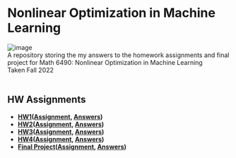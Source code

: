 # Nonlinear Optimization in Machine Learning
![image](https://user-images.githubusercontent.com/91383782/236700649-40befcaf-2537-42a1-ac38-8675695397a5.png)<br/>
A repository storing the my answers to the homework assignments and final project for Math 6490: Nonlinear Optimization in Machine Learning\
Taken Fall 2022
<br/><br/>

## HW Assignments
- __[HW1](Math-6490-HW1)([Assignment](Math-6490-HW1/Assignment1.pdf), [Answers](Math-6490-HW1/Assignment1_Answers.pdf))__
- __[HW2](Math-6490-HW2)([Assignment](Math-6490-HW2/Assignment2.pdf), [Answers](Math-6490-HW2/Assignment2_Answers.pdf))__
- __[HW3](Math-6490-HW3)([Assignment](Math-6490-HW3/Assignment3.pdf), [Answers](Math-6490-HW3/Assignment3_Answers.pdf))__
- __[HW4](Math-6490-HW4)([Assignment](Math-6490-HW4/Assignment4.pdf), [Answers](Math-6490-HW4/Assignment4_Answers.pdf))__
- __[Final Project](Math-6490-FinalProject)([Assignment](Math-6490-FinalProject/FinalProject.pdf), [Answers](Math-6490-FinalProject/Final-Project_Answers.pdf))__

